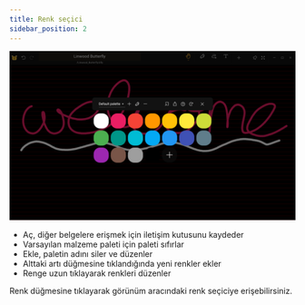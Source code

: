 ```yaml
---
title: Renk seçici
sidebar_position: 2
---
```


![Renk seçici](color_picker.png)

* Aç, diğer belgelere erişmek için iletişim kutusunu kaydeder
* Varsayılan malzeme paleti için paleti sıfırlar
* Ekle, paletin adını siler ve düzenler
* Alttaki artı düğmesine tıklandığında yeni renkler ekler
* Renge uzun tıklayarak renkleri düzenler

Renk düğmesine tıklayarak görünüm aracındaki renk seçiciye erişebilirsiniz.
